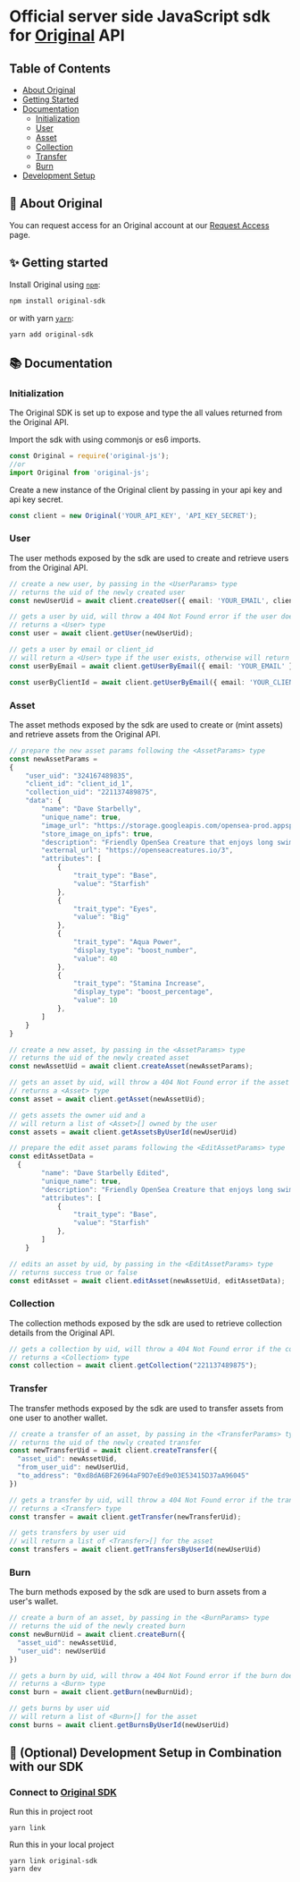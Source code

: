 # Official server side JavaScript sdk for [Original](https://getoriginal.com) API

## Table of Contents

- [About Original](#-about-original)
- [Getting Started](#-getting-started)
- [Documentation](#-documentation)
  - [Initialization](#initialization)
  - [User](#user)
  - [Asset](#asset)
  - [Collection](#collection)
  - [Transfer](#transfer)
  - [Burn](#burn)
- [Development Setup](#-development-setup-in-combination-with-our-sdk)

## 📝 About Original

You can request access for an Original account at our [Request Access](https://getoriginal.com/contact-us/) page.

## ✨ Getting started
Install Original using [`npm`](https://www.npmjs.com/package/jest):
```bash
npm install original-sdk
```

or with yarn [`yarn`](https://yarnpkg.com/en/package/jest):
```bash
yarn add original-sdk
```

## 📚 Documentation

### Initialization

The Original SDK is set up to expose and type the all values returned from the Original API.

Import the sdk with using commonjs or es6 imports.
```typescript
const Original = require('original-js');
//or
import Original from 'original-js';
````

Create a new instance of the Original client by passing in your api key and api key secret.
```typescript
const client = new Original('YOUR_API_KEY', 'API_KEY_SECRET');
````

### User

The user methods exposed by the sdk are used to create and retrieve users from the Original API.
```typescript
// create a new user, by passing in the <UserParams> type
// returns the uid of the newly created user
const newUserUid = await client.createUser({ email: 'YOUR_EMAIL', client_id: 'YOUR_CLIENT_ID' });

// gets a user by uid, will throw a 404 Not Found error if the user does not exist
// returns a <User> type
const user = await client.getUser(newUserUid);

// gets a user by email or client_id
// will return a <User> type if the user exists, otherwise will return null
const userByEmail = await client.getUserByEmail({ email: 'YOUR_EMAIL' });

const userByClientId = await client.getUserByEmail({ email: 'YOUR_CLIENT_ID' });
```

### Asset

The asset methods exposed by the sdk are used to create or (mint assets) and retrieve assets from the Original API.
```typescript
// prepare the new asset params following the <AssetParams> type
const newAssetParams =
{
    "user_uid": "324167489835",
    "client_id": "client_id_1",
    "collection_uid": "221137489875",
    "data": {
        "name": "Dave Starbelly",
        "unique_name": true,
        "image_url": "https://storage.googleapis.com/opensea-prod.appspot.com/puffs/3.png",
        "store_image_on_ipfs": true,
        "description": "Friendly OpenSea Creature that enjoys long swims in the ocean.",
        "external_url": "https://openseacreatures.io/3",
        "attributes": [
            {
                "trait_type": "Base", 
                "value": "Starfish"
            }, 
            {
                "trait_type": "Eyes", 
                "value": "Big"
            }, 
            {
                "trait_type": "Aqua Power", 
                "display_type": "boost_number",
                "value": 40
            }, 
            {
                "trait_type": "Stamina Increase", 
                "display_type": "boost_percentage",
                "value": 10
            }, 
        ]
    }
}

// create a new asset, by passing in the <AssetParams> type
// returns the uid of the newly created asset
const newAssetUid = await client.createAsset(newAssetParams);

// gets an asset by uid, will throw a 404 Not Found error if the asset does not exist
// returns a <Asset> type
const asset = await client.getAsset(newAssetUid);

// gets assets the owner uid and a
// will return a list of <Asset>[] owned by the user
const assets = await client.getAssetsByUserId(newUserUid)

// prepare the edit asset params following the <EditAssetParams> type
const editAssetData = 
  {
        "name": "Dave Starbelly Edited",
        "unique_name": true,
        "description": "Friendly OpenSea Creature that enjoys long swims in the ocean. Edited
        "attributes": [
            {
                "trait_type": "Base", 
                "value": "Starfish"
            },
        ]
    }

// edits an asset by uid, by passing in the <EditAssetParams> type
// returns success true or false
const editAsset = await client.editAsset(newAssetUid, editAssetData);
````

### Collection

The collection methods exposed by the sdk are used to retrieve collection details from the Original API.
```typescript
// gets a collection by uid, will throw a 404 Not Found error if the collection does not exist
// returns a <Collection> type
const collection = await client.getCollection("221137489875");
````    

### Transfer

The transfer methods exposed by the sdk are used to transfer assets from one user to another wallet.
```typescript
// create a transfer of an asset, by passing in the <TransferParams> type
// returns the uid of the newly created transfer
const newTransferUid = await client.createTransfer({
  "asset_uid": newAssetUid,
  "from_user_uid": newUserUid,
  "to_address": "0xd8dA6BF26964aF9D7eEd9e03E53415D37aA96045"
})

// gets a transfer by uid, will throw a 404 Not Found error if the transfer does not exist
// returns a <Transfer> type
const transfer = await client.getTransfer(newTransferUid);

// gets transfers by user uid
// will return a list of <Transfer>[] for the asset
const transfers = await client.getTransfersByUserId(newUserUid)
````

### Burn

The burn methods exposed by the sdk are used to burn assets from a user's wallet.
```typescript
// create a burn of an asset, by passing in the <BurnParams> type
// returns the uid of the newly created burn
const newBurnUid = await client.createBurn({
  "asset_uid": newAssetUid,
  "user_uid": newUserUid
})

// gets a burn by uid, will throw a 404 Not Found error if the burn does not exist
// returns a <Burn> type
const burn = await client.getBurn(newBurnUid);

// gets burns by user uid
// will return a list of <Burn>[] for the asset
const burns = await client.getBurnsByUserId(newUserUid)
````


## 🔗 (Optional) Development Setup in Combination with our SDK

### Connect to [Original SDK](https://github.com/GetOriginal/original-js)

Run this in project root

```shell
yarn link
```

Run this in your local project

```shell
yarn link original-sdk
yarn dev
```
